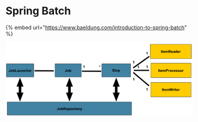 # Spring Batch

{% embed url="https://www.baeldung.com/introduction-to-spring-batch" %}

  




![](.gitbook/assets/image%20%289%29.png)

